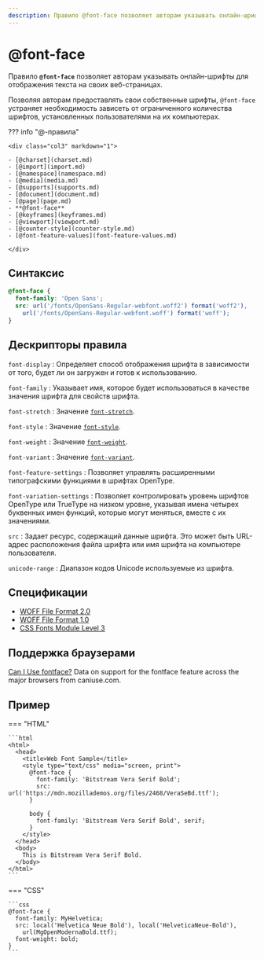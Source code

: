 ```yaml
---
description: Правило @font-face позволяет авторам указывать онлайн-шрифты для отображения текста на своих веб-страницах
---
```


# @font-face

Правило **`@font-face`** позволяет авторам указывать онлайн-шрифты для отображения текста на своих веб-страницах.

Позволяя авторам предоставлять свои собственные шрифты, `@font-face` устраняет необходимость зависеть от ограниченного количества шрифтов, установленных пользователями на их компьютерах.

??? info "@-правила"

    <div class="col3" markdown="1">

    - [@charset](charset.md)
    - [@import](import.md)
    - [@namespace](namespace.md)
    - [@media](media.md)
    - [@supports](supports.md)
    - [@document](document.md)
    - [@page](page.md)
    - **@font-face**
    - [@keyframes](keyframes.md)
    - [@viewport](viewport.md)
    - [@counter-style](counter-style.md)
    - [@font-feature-values](font-feature-values.md)

    </div>

## Синтаксис

```css
@font-face {
  font-family: 'Open Sans';
  src: url('/fonts/OpenSans-Regular-webfont.woff2') format('woff2'),
    url('/fonts/OpenSans-Regular-webfont.woff') format('woff');
}
```

## Дескрипторы правила

`font-display`
: Определяет способ отображения шрифта в зависимости от того, будет ли он загружен и готов к использованию.

`font-family`
: Указывает имя, которое будет использоваться в качестве значения шрифта для свойств шрифта.

`font-stretch`
: Значение [`font-stretch`](font-stretch.md).

`font-style`
: Значение [`font-style`](font-style.md).

`font-weight`
: Значение [`font-weight`](font-weight.md).

`font-variant`
: Значение [`font-variant`](font-variant.md).

`font-feature-settings`
: Позволяет управлять расширенными типографскими функциями в шрифтах OpenType.

`font-variation-settings`
: Позволяет контролировать уровень шрифтов OpenType или TrueType на низком уровне, указывая имена четырех буквенных имен функций, которые могут меняться, вместе с их значениями.

`src`
: Задает ресурс, содержащий данные шрифта. Это может быть URL-адрес расположения файла шрифта или имя шрифта на компьютере пользователя.

`unicode-range`
: Диапазон кодов Unicode используемые из шрифта.

## Спецификации

- [WOFF File Format 2.0](https://www.w3.org/TR/WOFF2/)
- [WOFF File Format 1.0](http://www.w3.org/TR/WOFF/)
- [CSS Fonts Module Level 3](https://drafts.csswg.org/css-fonts-3/#font-face-rule)

## Поддержка браузерами

<p class="ciu_embed" data-feature="fontface" data-periods="future_1,current,past_1,past_2">
<a href="http://caniuse.com/#feat=fontface">Can I Use fontface?</a> Data on support for the fontface feature across the major browsers from caniuse.com.
</p>

## Пример

=== "HTML"

    ```html
    <html>
      <head>
        <title>Web Font Sample</title>
        <style type="text/css" media="screen, print">
          @font-face {
            font-family: 'Bitstream Vera Serif Bold';
            src: url('https://mdn.mozillademos.org/files/2468/VeraSeBd.ttf');
          }

          body {
            font-family: 'Bitstream Vera Serif Bold', serif;
          }
        </style>
      </head>
      <body>
        This is Bitstream Vera Serif Bold.
      </body>
    </html>
    ```

=== "CSS"

    ```css
    @font-face {
      font-family: MyHelvetica;
      src: local('Helvetica Neue Bold'), local('HelveticaNeue-Bold'),
        url(MgOpenModernaBold.ttf);
      font-weight: bold;
    }
    ```
